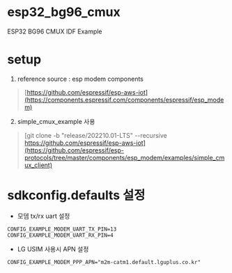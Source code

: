 # esp32_bg96_cmux
ESP32 BG96 CMUX IDF Example

# setup
1. reference source : esp modem components 
> [https://github.com/espressif/esp-aws-iot](https://components.espressif.com/components/espressif/esp_modem)

2. simple_cmux_example 사용
> [git clone -b "release/202210.01-LTS" --recursive https://github.com/espressif/esp-aws-iot](https://github.com/espressif/esp-protocols/tree/master/components/esp_modem/examples/simple_cmux_client)


 # sdkconfig.defaults 설정
- 모뎀 tx/rx uart 설정
```
CONFIG_EXAMPLE_MODEM_UART_TX_PIN=13
CONFIG_EXAMPLE_MODEM_UART_RX_PIN=4
```
- LG USIM 사용시 APN 설정
```
CONFIG_EXAMPLE_MODEM_PPP_APN="m2m-catm1.default.lguplus.co.kr"
```
